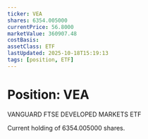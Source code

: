 ```yaml
---
ticker: VEA
shares: 6354.005000
currentPrice: 56.8000
marketValue: 360907.48
costBasis: 
assetClass: ETF
lastUpdated: 2025-10-18T15:19:13
tags: [position, ETF]
---
```


# Position: VEA

VANGUARD FTSE DEVELOPED MARKETS ETF

Current holding of 6354.005000 shares.
